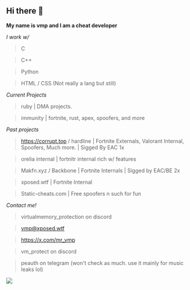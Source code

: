 ## Hi there 👋

**My name is vmp and I am a cheat developer**

*I work w/*

> C

> C++

> Python

> HTML / CSS (Not really a lang but still)

*Current Projects*
> ruby | DMA projects.

> immunity | fortnite, rust, apex, spoofers, and more

*Past projects*

> https://corrupt.top / hardline | Fortnite Externals, Valorant Internal, Spoofers, Much more. | Sigged By EAC 1x

> orelia internal | fortnitr internal rich w/ features

> Makfn.xyz / Backbone | Fortnite Internals | Sigged by EAC/BE 2x

> xposed.wtf | Fortnite Internal

> Static-cheats.com | Free spoofers n such for fun

*Contact me!*
> virtualmemory_protection on discord

> vmp@xposed.wtf

> https://x.com/mr_vmp

> vm_protect on discord

> peauth on telegram (won't check as much. use it mainly for music leaks lol)

<img src="https://counter.lunoxia.net/get/@vmpprotect?theme=asoul"></img>
